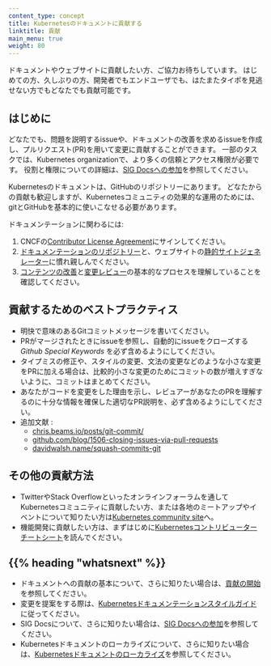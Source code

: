 ```yaml
---
content_type: concept
title: Kubernetesのドキュメントに貢献する
linktitle: 貢献
main_menu: true
weight: 80
---
```


<!-- overview -->

ドキュメントやウェブサイトに貢献したい方、ご協力お待ちしています。
はじめての方、久しぶりの方、開発者でもエンドユーザでも、はたまたタイポを見逃せない方でもどなたでも貢献可能です。


<!-- body -->

## はじめに

どなたでも、問題を説明するissueや、ドキュメントの改善を求めるissueを作成し、プルリクエスト(PR)を用いて変更に貢献することができます。
一部のタスクでは、Kubernetes organizationで、より多くの信頼とアクセス権限が必要です。
役割と権限についての詳細は、[SIG Docsへの参加](/docs/contribute/participating/)を参照してください。

Kubernetesのドキュメントは、GitHubのリポジトリーにあります。
どなたからの貢献も歓迎しますが、Kubernetesコミュニティの効果的な運用のためには、gitとGitHubを基本的に使いこなせる必要があります。

ドキュメンテーションに関わるには:

1. CNCFの[Contributor License Agreement](https://github.com/kubernetes/community/blob/master/CLA.md)にサインしてください。
2. [ドキュメンテーションのリポジトリー](https://github.com/kubernetes/website)と、ウェブサイトの[静的サイトジェネレーター](https://gohugo.io)に慣れ親しんでください。
3. [コンテンツの改善](https://kubernetes.io/docs/contribute/start/#improve-existing-content)と[変更レビュー](https://kubernetes.io/docs/contribute/start/#review-docs-pull-requests)の基本的なプロセスを理解していることを確認してください。

## 貢献するためのベストプラクティス

- 明快で意味のあるGitコミットメッセージを書いてください。
- PRがマージされたときにissueを参照し、自動的にissueをクローズする _Github Special Keywords_ を必ず含めるようにしてください。
- タイプミスの修正や、スタイルの変更、文法の変更などのような小さな変更をPRに加える場合は、比較的小さな変更のためにコミットの数が増えすぎないように、コミットはまとめてください。
- あなたがコードを変更をした理由を示し、レビュアーがあなたのPRを理解するのに十分な情報を確保した適切なPR説明を、必ず含めるようにしてください。
- 追加文献 :
    - [chris.beams.io/posts/git-commit/](https://chris.beams.io/posts/git-commit/)
    - [github.com/blog/1506-closing-issues-via-pull-requests ](https://github.com/blog/1506-closing-issues-via-pull-requests )
    - [davidwalsh.name/squash-commits-git ](https://davidwalsh.name/squash-commits-git )

## その他の貢献方法

- TwitterやStack Overflowといったオンラインフォーラムを通してKubernetesコミュニティに貢献したい方、または各地のミートアップやイベントについて知りたい方は[Kubernetes community site](/community/)へ。
- 機能開発に貢献したい方は、まずはじめに[Kubernetesコントリビューターチートシート](https://github.com/kubernetes/community/blob/master/contributors/guide/contributor-cheatsheet/README-ja.md)を読んでください。


## {{% heading "whatsnext" %}}

- ドキュメントへの貢献の基本について、さらに知りたい場合は、[貢献の開始](https://github.com/kubernetes/website/tree/master/content/en/docs/contribute)を参照してください。
- 変更を提案をする際は、[Kubernetesドキュメンテーションスタイルガイド](https://github.com/kubernetes/website/tree/master/content/ja/docs/contribute/style)に従ってください。
- SIG Docsについて、さらに知りたい場合は、[SIG Docsへの参加](https://github.com/kubernetes/website/tree/master/content/en/docs/contribute/participate)を参照してください。
- Kubernetesドキュメントのローカライズについて、さらに知りたい場合は、[Kubernetesドキュメントのローカライズ](https://github.com/kubernetes/website/blob/master/content/en/docs/contribute/localization.md)を参照してください。


